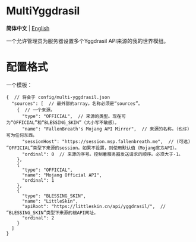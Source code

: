 MultiYggdrasil
===========================
**简体中文** | [English](README.md)

一个允许管理员为服务器设置多个Yggdrasil API来源的我的世界模组。

配置格式
===========================
一个模板：
```json5
{  // 将会于 config/multi-yggdrasil.json
  "sources": [  // 最外部的array。名称必须是“sources”。
    {  // 一个来源。
      "type": "OFFICIAL",  // 来源的类型。现在可为“OFFICIAL”和“BLESSING_SKIN”（大小写不敏感）。
      "name": "FallenBreath's Mojang API Mirror",  // 来源的名称。（也许）可为任何东西。
      "sessionHost": "https://session.msp.fallenbreath.me",  // (可选) “OFFICIAL”类型下来源的session。如果不设置，则使用默认值（Mojang官方API）。
      "ordinal": 0  // 来源的序号。控制着服务器发送请求的顺序。必须大于-1。
    },
    {
      "type": "OFFICIAL",
      "name": "Mojang Official API",
      "ordinal": 1
    },
    {
      "type": "BLESSING_SKIN",
      "name": "LittleSkin",
      "apiRoot": "https://littleskin.cn/api/yggdrasil/",  // “BLESSING_SKIN”类型下来源的根API网址。
      "ordinal": 2
    }
  ]
}
```
